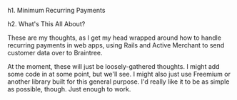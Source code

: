 h1. Minimum Recurring Payments

h2. What's This All About?

These are my thoughts, as I get my head wrapped around how to handle recurring payments in web apps, using Rails and Active Merchant to send customer data over to Braintree.

At the moment, these will just be loosely-gathered thoughts. I might add some code in at some point, but we'll see. I might also just use Freemium or another library built for this general purpose. I'd really like it to be as simple as possible, though. Just enough to work.